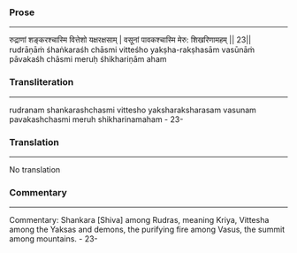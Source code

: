 ### Prose 
 --- 
रुद्राणां शङ्करश्चास्मि वित्तेशो यक्षरक्षसाम् |
वसूनां पावकश्चास्मि मेरु: शिखरिणामहम् || 23||
rudrāṇāṁ śhaṅkaraśh chāsmi vitteśho yakṣha-rakṣhasām
vasūnāṁ pāvakaśh chāsmi meruḥ śhikhariṇām aham

### Transliteration 
 --- 
rudranam shankarashchasmi vittesho yaksharaksharasam vasunam pavakashchasmi meruh shikharinamaham - 23-

### Translation 
 --- 
No translation

### Commentary 
 --- 
Commentary: Shankara [Shiva] among Rudras, meaning Kriya, Vittesha among the Yaksas and demons, the purifying fire among Vasus, the summit among mountains. - 23-